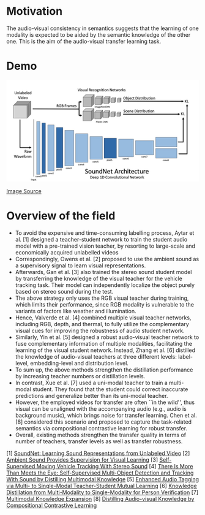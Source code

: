# Motivation
The audio-visual consistency in semantics suggests that the learning of one modality is expected to be aided by the semantic knowledge of the other one. This is the aim of the audio-visual transfer learning task. 


# Demo
![soundnet.jpg](content/images/soundnet.jpg)

[Image Source](https://proceedings.neurips.cc/paper/2016/hash/7dcd340d84f762eba80aa538b0c527f7-Abstract.html)


# Overview of the field
- To avoid the expensive and time-consuming labelling process, Aytar et al. [1] designed a teacher-student network to train the student audio model with a pre-trained vision teacher, by resorting to large-scale and economically acquired unlabelled videos
- Correspondingly, Owens et al. [2] proposed to use the ambient sound as a supervisory signal to learn visual representations. 
- Afterwards, Gan et al. [3] also trained the stereo sound student model by transferring the knowledge of the visual teacher for the vehicle tracking task. Their model can independently localize the object purely based on stereo sound during the test. 
- The above strategy only uses the RGB visual teacher during training, which limits their performance, since RGB modality is vulnerable to the variants of factors like weather and illumination. 
- Hence, Valverde et al. [4] combined multiple visual teacher networks, including RGB, depth, and thermal, to fully utilize the complementary visual cues for improving the robustness of audio student network. 
- Similarly, Yin et al. [5] designed a robust audio-visual teacher network to fuse complementary information of multiple modalities, facilitating the learning of the visual student network. Instead, Zhang et al. [6] distilled the knowledge of audio-visual teachers at three different levels: label-level, embedding-level and distribution level. 
- To sum up, the above methods strengthen the distillation performance by increasing teacher numbers or distillation levels.
- In contrast, Xue et al. [7] used a uni-modal teacher to train a multi-modal student. They found that the student could correct inaccurate predictions and generalize better than its uni-modal teacher. 
- However, the employed videos for transfer are often ``in the wild'', thus visual can be unaligned with the accompanying audio (e.g., audio is background music), which brings noise for transfer learning. Chen et al. [8] considered this scenario and proposed to capture the task-related semantics via compositional contrastive learning for robust transfer.
- Overall, existing methods strengthen the transfer quality in terms of number of teachers, transfer levels as well as transfer robustness.


[1] [SoundNet: Learning Sound Representations from Unlabeled Video](https://proceedings.neurips.cc/paper/2016/hash/7dcd340d84f762eba80aa538b0c527f7-Abstract.html)
[2] [Ambient Sound Provides Supervision for Visual Learning](https://arxiv.org/abs/1608.07017)
[3] [Self-Supervised Moving Vehicle Tracking With Stereo Sound](https://openaccess.thecvf.com/content_ICCV_2019/html/Gan_Self-Supervised_Moving_Vehicle_Tracking_With_Stereo_Sound_ICCV_2019_paper.html)
[4] [There Is More Than Meets the Eye: Self-Supervised Multi-Object Detection and Tracking With Sound by Distilling Multimodal Knowledge](https://openaccess.thecvf.com/content/CVPR2021/html/Valverde_There_Is_More_Than_Meets_the_Eye_Self-Supervised_Multi-Object_Detection_CVPR_2021_paper.html?ref=https://githubhelp.com)
[5] [Enhanced Audio Tagging via Multi- to Single-Modal Teacher-Student Mutual Learning](https://ojs.aaai.org/index.php/AAAI/article/view/17280)
[6] [Knowledge Distillation from Multi-Modality to Single-Modality for Person Verification](https://drive.google.com/file/d/1ISP0ot1WFxZz_IhTAOiWu4nT-Q1bXWtH/view)
[7] [Multimodal Knowledge Expansion](https://openaccess.thecvf.com/content/ICCV2021/html/Xue_Multimodal_Knowledge_Expansion_ICCV_2021_paper.html)
[8] [Distilling Audio-visual Knowledge by Compositional Contrastive Learning](https://openaccess.thecvf.com/content/CVPR2021/papers/Chen_Distilling_Audio-Visual_Knowledge_by_Compositional_Contrastive_Learning_CVPR_2021_paper.pdf)